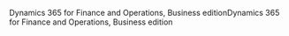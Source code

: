 <span data-ttu-id="4b16a-101">Dynamics 365 for Finance and Operations, Business edition</span><span class="sxs-lookup"><span data-stu-id="4b16a-101">Dynamics 365 for Finance and Operations, Business edition</span></span>
